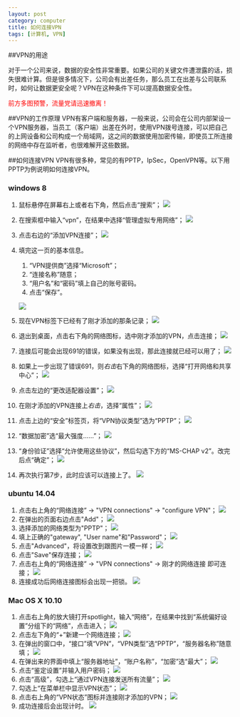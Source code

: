 ```yaml
---
layout: post
category: computer
title: 如何连接VPN
tags: [计算机, VPN]
---
```

##VPN的用途

对于一个公司来说，数据的安全性非常重要。如果公司的关键文件遭泄露的话，损失很难计算。但是很多情况下，公司会有出差任务，那么员工在出差与公司联系时，如何让数据更安全呢？VPN在这种条件下可以提高数据安全性。

<font color="red">前方多图预警，流量党请迅速撤离！</font>

<!--more-->  

##VPN的工作原理
VPN有客户端和服务器，一般来说，公司会在公司内部架设一个VPN服务器，当员工（客户端）出差在外时，使用VPN拨号连接，可以把自己的上网设备和公司构成一个局域网，这之间的数据使用加密传输，即使员工所连接的网络中存在监听者，也很难解开这些数据。

##如何连接VPN
VPN有很多种，常见的有PPTP，IpSec，OpenVPN等。以下用PPTP为例说明如何连接VPN。

### windows 8
1. 鼠标悬停在屏幕右上或者右下角，然后点击“搜索”；
	![]({{site.images_path}}/vpn/windows/01.jpg)
2. 在搜索框中输入“vpn”，在结果中选择“管理虚拟专用网络”；
 	![]({{site.images_path}}/vpn/windows/02.jpg)
3. 点击右边的“添加VPN连接”；
	![]({{site.images_path}}/vpn/windows/03.jpg)
4. 填完这一页的基本信息。
	1. “VPN提供商”选择“Microsoft”；
	2. “连接名称”随意；
	3. “用户名”和“密码”填上自己的账号密码。
	4. 点击“保存”。
	
	![]({{site.images_path}}/vpn/windows/04.jpg)
5. 现在VPN标签下已经有了刚才添加的那条记录；
	![]({{site.images_path}}/vpn/windows/05.jpg)
6. 退出到桌面，点击右下角的网络图标，选中刚才添加的VPN，点击连接；
	![]({{site.images_path}}/vpn/windows/06.jpg)
7. 连接后可能会出现691的错误，如果没有出现，那此连接就已经可以用了；
	![]({{site.images_path}}/vpn/windows/07.jpg)
8. 如果上一步出现了错误691，则*右击*右下角的网络图标，选择“打开网络和共享中心”；
	![]({{site.images_path}}/vpn/windows/08.jpg)
9. 点击左边的“更改适配器设置”；
	![]({{site.images_path}}/vpn/windows/09.jpg)
10. 在刚才添加的VPN连接上*右击*，选择“属性”；
 	![]({{site.images_path}}/vpn/windows/10.jpg)
11. 点击上边的“安全”标签页，将“VPN协议类型”选为“PPTP”；
	![]({{site.images_path}}/vpn/windows/11.jpg)
12. “数据加密”选“最大强度……”；
	![]({{site.images_path}}/vpn/windows/12.jpg)
13. “身份验证”选择“允许使用这些协议”，然后勾选下方的“MS-CHAP v2”。改完后点“确定”；
	![]({{site.images_path}}/vpn/windows/13.jpg)
14. 再次执行第7步，此时应该可以连接上了。
	![]({{site.images_path}}/vpn/windows/14.jpg)

### ubuntu 14.04
1. 点击右上角的“网络连接” -> "VPN connections" -> "configure VPN"；
	![]({{site.images_path}}/vpn/linux/01.jpg)
2. 在弹出的页面右边点击"Add"；
	![]({{site.images_path}}/vpn/linux/02.jpg)
3. 选择添加的网络类型为"PPTP"；
	![]({{site.images_path}}/vpn/linux/03.jpg)
4. 填上正确的"gateway", "User name"和"Password"；
	![]({{site.images_path}}/vpn/linux/04.jpg)
5. 点击"Advanced"，将设置改到跟图片一模一样；
	![]({{site.images_path}}/vpn/linux/05.jpg)
6. 点击"Save"保存连接；
	![]({{site.images_path}}/vpn/linux/06.jpg)
7. 点击右上角的“网络连接” -> "VPN connections" -> 刚才的网络连接 即可连接；
	![]({{site.images_path}}/vpn/linux/07.jpg)
8. 连接成功后网络连接图标会出现一把锁。
	![]({{site.images_path}}/vpn/linux/08.jpg)

### Mac OS X 10.10
1. 点击右上角的放大镜打开spotlight，输入“网络”，在结果中找到“系统偏好设置”分组下的“网络”，点击进入；
	![]({{site.images_path}}/vpn/mac/01.jpg)
2. 点击左下角的“+”新建一个网络连接；
	![]({{site.images_path}}/vpn/mac/02.jpg)
3. 在弹出的窗口中，“接口”填“VPN”，“VPN类型”选“PPTP”，“服务器名称”随意填；
	![]({{site.images_path}}/vpn/mac/03.jpg)
4. 在弹出来的界面中填上“服务器地址”，“账户名称”，“加密”选“最大”；
	![]({{site.images_path}}/vpn/mac/04.jpg)
5. 点击“鉴定设置”并输入用户密码；
	![]({{site.images_path}}/vpn/mac/05.jpg)
6. 点击“高级”，勾选上“通过VPN连接发送所有流量”；
	![]({{site.images_path}}/vpn/mac/06.jpg)
7. 勾选上“在菜单栏中显示VPN状态”；
	![]({{site.images_path}}/vpn/mac/07.jpg)
8. 点击右上角的“VPN状态”图标并连接刚才添加的VPN；
	![]({{site.images_path}}/vpn/mac/08.jpg)
9. 成功连接后会出现计时。
	![]({{site.images_path}}/vpn/mac/09.jpg)